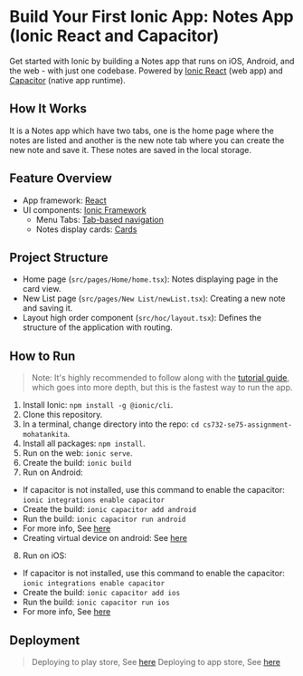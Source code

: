 # Build Your First Ionic App: Notes App (Ionic React and Capacitor)
Get started with Ionic by building a Notes app that runs on iOS, Android, and the web - with just one codebase.
Powered by [Ionic React](https://ionicframework.com/docs/react) (web app) and [Capacitor](https://capacitor.ionicframework.com) (native app runtime).

## How It Works
It is a Notes app which have two tabs, one is the home page where the notes are listed and another is the new note tab where you can create the new note and save it. These notes are saved in the local storage.

## Feature Overview
* App framework: [React](https://reactjs.org/)
* UI components: [Ionic Framework](https://ionicframework.com/docs/components)
  * Menu Tabs: [Tab-based navigation](https://ionicframework.com/docs/api/tabs)
  * Notes display cards: [Cards](https://ionicframework.com/docs/api/card)

## Project Structure
* Home page (`src/pages/Home/home.tsx`): Notes displaying page in the card view.
* New List page (`src/pages/New List/newList.tsx`): Creating a new note and saving it.
* Layout high order component (`src/hoc/layout.tsx`): Defines the structure of the application with routing.

## How to Run
> Note: It's highly recommended to follow along with the [tutorial guide](https://ionicframework.com/docs/react/your-first-app), which goes into more depth, but this is the fastest way to run the app. 

1) Install Ionic: `npm install -g @ionic/cli`.
2) Clone this repository.
3) In a terminal, change directory into the repo: `cd cs732-se75-assignment-mohatankita`.
4) Install all packages: `npm install`.
5) Run on the web: `ionic serve`.
6) Create the build: `ionic build`
7) Run on Android:
  - If capacitor is not installed, use this command to enable the capacitor: `ionic integrations enable capacitor`
  - Create the build: `ionic capacitor add android`
  - Run the build: `ionic capacitor run android`
  - For more info, See [here](https://ionicframework.com/docs/developing/android)
  - Creating virtual device on android: See [here](https://ionicframework.com/docs/developing/android#creating-an-android-virtual-device)
8) Run on iOS:
  - If capacitor is not installed, use this command to enable the capacitor: `ionic integrations enable capacitor`
  - Create the build: `ionic capacitor add ios`
  - Run the build: `ionic capacitor run ios`
  - For more info, See [here](https://ionicframework.com/docs/developing/android)

## Deployment
> Deploying to play store, See [here](https://ionicframework.com/docs/deployment/play-store)
> Deploying to app store, See [here](https://ionicframework.com/docs/deployment/app-store)
